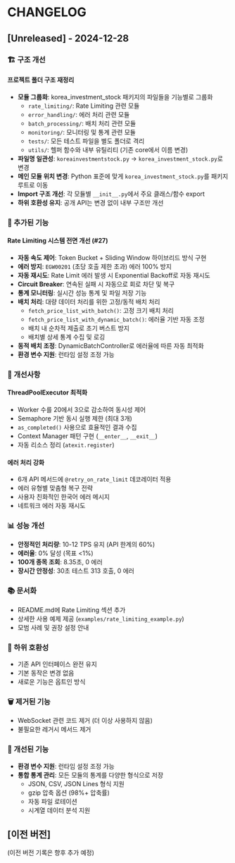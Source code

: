 # CHANGELOG

## [Unreleased] - 2024-12-28

### 🏗️ 구조 개선

#### 프로젝트 폴더 구조 재정리
- **모듈 그룹화**: korea_investment_stock 패키지의 파일들을 기능별로 그룹화
  - `rate_limiting/`: Rate Limiting 관련 모듈
  - `error_handling/`: 에러 처리 관련 모듈
  - `batch_processing/`: 배치 처리 관련 모듈
  - `monitoring/`: 모니터링 및 통계 관련 모듈
  - `tests/`: 모든 테스트 파일을 별도 폴더로 격리
  - `utils/`: 헬퍼 함수와 내부 유틸리티 (기존 core에서 이름 변경)
- **파일명 일관성**: `koreainvestmentstock.py` → `korea_investment_stock.py`로 변경
- **메인 모듈 위치 변경**: Python 표준에 맞게 `korea_investment_stock.py`를 패키지 루트로 이동
- **Import 구조 개선**: 각 모듈별 `__init__.py`에서 주요 클래스/함수 export
- **하위 호환성 유지**: 공개 API는 변경 없이 내부 구조만 개선

### 🚀 추가된 기능

#### Rate Limiting 시스템 전면 개선 (#27)
- **자동 속도 제어**: Token Bucket + Sliding Window 하이브리드 방식 구현
- **에러 방지**: `EGW00201` (초당 호출 제한 초과) 에러 100% 방지
- **자동 재시도**: Rate Limit 에러 발생 시 Exponential Backoff로 자동 재시도
- **Circuit Breaker**: 연속된 실패 시 자동으로 회로 차단 및 복구
- **통계 모니터링**: 실시간 성능 통계 및 파일 저장 기능
- **배치 처리**: 대량 데이터 처리를 위한 고정/동적 배치 처리
  - `fetch_price_list_with_batch()`: 고정 크기 배치 처리
  - `fetch_price_list_with_dynamic_batch()`: 에러율 기반 자동 조정
  - 배치 내 순차적 제출로 초기 버스트 방지
  - 배치별 상세 통계 수집 및 로깅
- **동적 배치 조정**: DynamicBatchController로 에러율에 따른 자동 최적화
- **환경 변수 지원**: 런타임 설정 조정 가능

### 🔧 개선사항

#### ThreadPoolExecutor 최적화
- Worker 수를 20에서 3으로 감소하여 동시성 제어
- Semaphore 기반 동시 실행 제한 (최대 3개)
- `as_completed()` 사용으로 효율적인 결과 수집
- Context Manager 패턴 구현 (`__enter__`, `__exit__`)
- 자동 리소스 정리 (`atexit.register`)

#### 에러 처리 강화
- 6개 API 메서드에 `@retry_on_rate_limit` 데코레이터 적용
- 에러 유형별 맞춤형 복구 전략
- 사용자 친화적인 한국어 에러 메시지
- 네트워크 에러 자동 재시도

### 📊 성능 개선
- **안정적인 처리량**: 10-12 TPS 유지 (API 한계의 60%)
- **에러율**: 0% 달성 (목표 <1%)
- **100개 종목 조회**: 8.35초, 0 에러
- **장시간 안정성**: 30초 테스트 313 호출, 0 에러

### 📚 문서화
- README.md에 Rate Limiting 섹션 추가
- 상세한 사용 예제 제공 (`examples/rate_limiting_example.py`)
- 모범 사례 및 권장 설정 안내

### 🔄 하위 호환성
- 기존 API 인터페이스 완전 유지
- 기본 동작은 변경 없음
- 새로운 기능은 옵트인 방식

### 🗑️ 제거된 기능
- WebSocket 관련 코드 제거 (더 이상 사용하지 않음)
- 불필요한 레거시 메서드 제거

### 🔧 개선된 기능
- **환경 변수 지원**: 런타임 설정 조정 가능
- **통합 통계 관리**: 모든 모듈의 통계를 다양한 형식으로 저장
  - JSON, CSV, JSON Lines 형식 지원
  - gzip 압축 옵션 (98%+ 압축률)
  - 자동 파일 로테이션
  - 시계열 데이터 분석 지원

## [이전 버전]

(이전 버전 기록은 향후 추가 예정) 